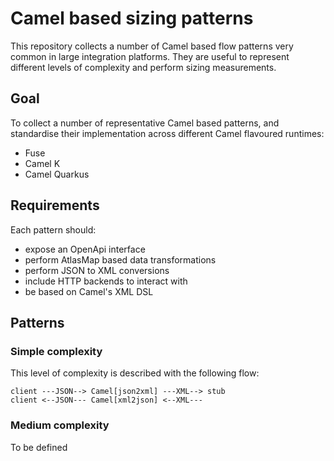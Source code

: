 # Camel based sizing patterns

This repository collects a number of Camel based flow patterns very common in large integration platforms. They are useful to represent different levels of complexity and perform sizing measurements.



## Goal

To collect a number of representative Camel based patterns, and standardise their implementation across different Camel flavoured runtimes:

 - Fuse
 - Camel K
 - Camel Quarkus

## Requirements

Each pattern should:

 - expose an OpenApi interface
 - perform AtlasMap based data transformations
 - perform JSON to XML conversions
 - include HTTP backends to interact with
 - be based on Camel's XML DSL

## Patterns

### Simple complexity

This level of complexity is described with the following flow:

```
client ---JSON--> Camel[json2xml] ---XML--> stub 
client <--JSON--- Camel[xml2json] <--XML---  
```

### Medium complexity

To be defined